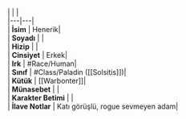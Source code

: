 |  |  |<br>|---|---|<br>| **İsim** | Henerik|<br>| **Soyadı** | |<br>| **Hizip** | |<br>| **Cinsiyet** | Erkek|<br>| **Irk** | #Race/Human|<br>| **Sınıf** | #Class/Paladin ([[Solsitis]])|<br>| **Kütük** | [[Warbonter]]|<br>| **Münasebet** | |<br>| **Karakter Betimi** | |<br>| **İlave Notlar** | Katı görüşlü, rogue sevmeyen adam|<br>